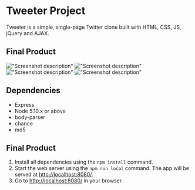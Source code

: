 # Tweeter Project

Tweeter is a simple, single-page Twitter clone built with HTML, CSS, JS, jQuery and AJAX.

## Final Product
!["Screenshot description"](url)
!["Screenshot description"](url)
!["Screenshot description"](url)
!["Screenshot description"](url)


## Dependencies

- Express
- Node 5.10.x or above
- body-parser
- chance
- md5

## Final Product

1. Install all dependencies using the `npm install` command.
2. Start the web server using the `npm run local` command. The app will be served at <http://localhost:8080/>.
3. Go to <http://localhost:8080/> in your browser.
